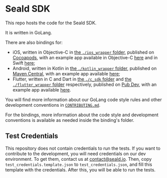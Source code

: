 # Seald SDK

This repo hosts the code for the Seald SDK.

It is written in GoLang.

There are also bindings for:
- iOS, written in Objective-C in [the `./ios_wrapper` folder](./ios_wrapper), published on [Cocoapods](https://cocoapods.org/), with an example app available in Objective-C [here](https://github.com/seald/seald-sdk-demo-app-ios) and in Swift [here](https://github.com/seald/seald-sdk-demo-app-ios-swift);
- Android, written in Kotlin in [the `./kotlin_wrapper` folder](./kotlin_wrapper), published on [Maven Central](https://central.sonatype.com/artifact/io.seald/seald_sdk_android), with an example app available [here](https://github.com/seald/seald-sdk-demo-app-android);
- Flutter, written in C and Dart in [the `./c_sdk` folder](./c_sdk) and [the `./flutter_wrapper` folder](./flutter_wrapper) respectively, published on [Pub Dev](https://pub.dev/packages/seald_sdk_flutter), with an example app available [here](https://github.com/seald/seald-sdk-demo-app-flutter).

You will find more information about our GoLang code style rules and other development conventions in [`CONTRIBUTING.md`](./CONTRIBUTING.md).

For the bindings, more information about the code style and development conventions is available as needed inside the binding's folder.

## Test Credentials

This repository does not contain credentials to run the tests. If you want to contribute to the development,
you will need credentials on our dev environment. To get them, contact us at [contact@seald.io](mailto:contact@seald.io).
Then, copy `test_credentials.template.json` to `test_credentials.json`, and fill this template with the credentials.
After this, you will be able to run the tests.
